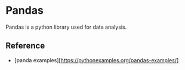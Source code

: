 # Pandas
Pandas is a python library used for data analysis.

## Reference
- [panda examples][https://pythonexamples.org/pandas-examples/]

